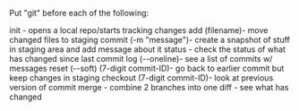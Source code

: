 Put "git" before each of the following:

init - opens a local repo/starts tracking changes
add (filename)- move changed files to staging
commit (-m "message")- create a snapshot of stuff in staging area and add message about it
status - check the status of what has changed since last commit
log (--oneline)- see a list of commits w/ messages
reset (--soft) (7-digit commit-ID)- go back to earlier commit but keep changes in staging
checkout (7-digit commit-ID)- look at previous version of commit
merge - combine 2 branches into one
diff - see what has changed
